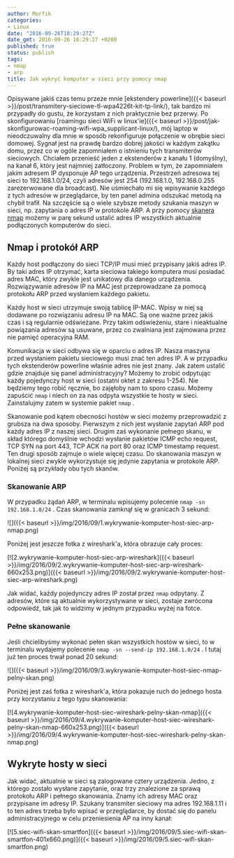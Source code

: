 ```yaml
---
author: Morfik
categories:
- Linux
date: "2016-09-26T18:29:27Z"
date_gmt: 2016-09-26 16:29:27 +0200
published: true
status: publish
tags:
- nmap
- arp
title: Jak wykryć komputer w sieci przy pomocy nmap
---
```


Opisywane jakiś czas temu przeze mnie [ekstendery
powerline]({{< baseurl >}}/post/transmitery-sieciowe-tl-wpa4226t-kit-tp-link/), tak bardzo mi
przypadły do gustu, że korzystam z nich praktycznie bez przerwy. Po skonfigurowaniu [roamingu sieci
WiFi w linux'ie]({{< baseurl >}}/post/jak-skonfigurowac-roaming-wifi-wpa_supplicant-linux/), mój
laptop w nieodczuwalny dla mnie w sposób rekonfiguruje połączenie w obrębie sieci domowej. Sygnał
jest na prawdę bardzo dobrej jakości w każdym zakątku domu, przez co w ogóle zapomniałem o istnieniu
tych transmiterów sieciowych. Chciałem przenieść jeden z ekstenderów z kanału 1 (domyślny), na kanał
6, który jest najmniej zatłoczony. Problem w tym, że zapomniałem jakim adresem IP dysponuje AP tego
urządzenia. Przestrzeń adresowa tej sieci to 192.168.1.0/24, czyli adresów jest 254 (192.168.1.0,
192.168.0.255 zarezerwowane dla broadcast). Nie uśmiechało mi się wpisywanie każdego z tych adresów
w przeglądarce, by ten panel admina odszukać metodą na chybił trafił. Na szczęście są o wiele
szybsze metody szukania maszyn w sieci, np. zapytania o adres IP w protokole ARP. A przy pomocy
[skanera nmap](https://nmap.org/) możemy w parę sekund ustalić adres IP wszystkich aktualnie
podłączonych komputerów do sieci.

<!--more-->
## Nmap i protokół ARP

Każdy host podłączony do sieci TCP/IP musi mieć przypisany jakiś adres IP. By taki adres IP
otrzymać, karta sieciowa takiego komputera musi posiadać adres MAC, który zwykle jest unikatowy dla
danego urządzenia. Rozwiązywanie adresów IP na MAC jest przeprowadzane za pomocą protokołu ARP przed
wysłaniem każdego pakietu.

Każdy host w sieci utrzymuje swoją tablicę IP-MAC. Wpisy w niej są dodawane po rozwiązaniu adresu IP
na MAC. Są one ważne przez jakiś czas i są regularnie odświeżane. Przy takim odświeżeniu, stare i
nieaktualne powiązania adresów są usuwane, przez co zwalniana jest zajmowana przez nie pamięć
operacyjna RAM.

Komunikacja w sieci odbywa się w oparciu o adres IP. Nasza maszyna przed wysłaniem pakietu
sieciowego musi znać ten adres IP. A w przypadku tych ekstenderów powerline właśnie adres nie jest
znany. Jak zatem ustalić gdzie znajduje się panel administracyjny? Możemy to zrobić odpytując każdy
pojedynczy host w sieci (ostatni oktet z zakresu 1-254). Nie będziemy tego robić ręcznie, bo
zajęłoby nam to sporo czasu. Możemy zapuścić `nmap` i niech on za nas odpyta wszystkie te hosty w
sieci. Zainstalujmy zatem w systemie pakiet `nmap` .

Skanowanie pod kątem obecności hostów w sieci możemy przeprowadzić z grubsza na dwa sposoby.
Pierwszym z nich jest wysłanie zapytań ARP pod każdy adres IP z naszej sieci. Drugim zaś wykonanie
pełnego skanu, w skład którego domyślnie wchodzi wysłanie pakietów ICMP echo request, TCP SYN na
port 443, TCP ACK na port 80 oraz ICMP timestamp request. Ten drugi sposób zajmuje o wiele więcej
czasu. Do skanowania maszyn w lokalnej sieci zwykle wykorzystuje się jedynie zapytania w protokole
ARP. Poniżej są przykłady obu tych skanów.

### Skanowanie ARP

W przypadku żądań ARP, w terminalu wpisujemy polecenie `nmap -sn 192.168.1.0/24` . Czas skanowania
zamknął się w granicach 3 sekund:

![]({{< baseurl >}}/img/2016/09/1.wykrywanie-komputer-host-siec-arp-nmap.png)

Poniżej jest jeszcze fotka z wireshark'a, która obrazuje cały
proces:

[![2.wykrywanie-komputer-host-siec-arp-wireshark]({{< baseurl >}}/img/2016/09/2.wykrywanie-komputer-host-siec-arp-wireshark-660x253.png)]({{< baseurl >}}/img/2016/09/2.wykrywanie-komputer-host-siec-arp-wireshark.png)

Jak widać, każdy pojedynczy adres IP został przez `nmap` odpytany. Z adresów, które są aktualnie
wykorzystywane w sieci, zostaje zwrócona odpowiedź, tak jak to widzimy w jednym przypadku wyżej na
fotce.

### Pełne skanowanie

Jeśli chcielibyśmy wykonać pełen skan wszystkich hostów w sieci, to w terminalu wydajemy polecenie
`nmap -sn --send-ip 192.168.1.0/24` . I tutaj już ten proces trwał ponad 20 sekund:

![]({{< baseurl >}}/img/2016/09/3.wykrywanie-komputer-host-siec-nmap-pelny-skan.png)

Poniżej jest zaś fotka z wireshark'a, która pokazuje ruch do jednego hosta przy korzystaniu z tego
typu
skanowania:

[![4.wykrywanie-komputer-host-siec-wireshark-pelny-skan-nmap]({{< baseurl >}}/img/2016/09/4.wykrywanie-komputer-host-siec-wireshark-pelny-skan-nmap-660x253.png)]({{< baseurl >}}/img/2016/09/4.wykrywanie-komputer-host-siec-wireshark-pelny-skan-nmap.png)

## Wykryte hosty w sieci

Jak widać, aktualnie w sieci są zalogowane cztery urządzenia. Jedno, z którego zostało wysłane
zapytanie, oraz trzy znalezione za sprawą protokołu ARP i pełnego skanowania. Znamy ich adresy MAC
oraz przypisane im adresy IP. Szukany transmiter sieciowy ma adres 192.168.1.11 i to ten adres
trzeba było wpisać w przeglądarce, by dostać się do panelu administracyjnego w celu przeniesienia AP
na inny
kanał:

[![5.siec-wifi-skan-smartfon]({{< baseurl >}}/img/2016/09/5.siec-wifi-skan-smartfon-401x660.png)]({{< baseurl >}}/img/2016/09/5.siec-wifi-skan-smartfon.png)
